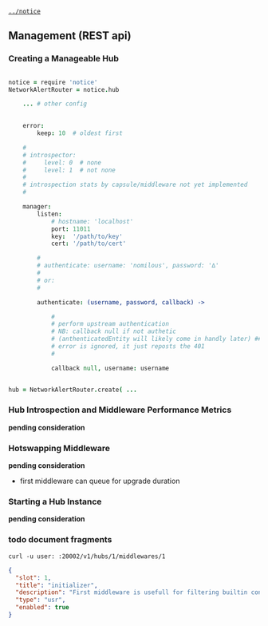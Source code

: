 [`../notice`](../notice)

Management (REST api)
---------------------

### Creating a Manageable Hub

```coffee

notice = require 'notice'
NetworkAlertRouter = notice.hub

    ... # other config

    
    error:
        keep: 10  # oldest first

    #
    # introspector:
    #     level: 0  # none
    #     level: 1  # not none
    # 
    # introspection stats by capsule/middleware not yet implemented
    # 

    manager:
        listen: 
            # hostname: 'localhost'
            port: 11011
            key:  '/path/to/key'
            cert: '/path/to/cert'

        # 
        # authenticate: username: 'nomilous', password: '∆'
        # 
        # or: 
        # 

        authenticate: (username, password, callback) -> 

            #
            # perform upstream authentication
            # NB: callback null if not authetic
            # (anthenticatedEntity will likely come in handly later) ##undecided1
            # error is ignored, it just reposts the 401
            # 

            callback null, username: username


hub = NetworkAlertRouter.create( ...

```


### Hub Introspection and Middleware Performance Metrics

**pending consideration**

### Hotswapping Middleware

**pending consideration**

* first middleware can queue for upgrade duration

### Starting a Hub Instance

**pending consideration**





### todo document fragments

`curl -u user: :20002/v1/hubs/1/middlewares/1`
```json 
{
  "slot": 1,
  "title": "initializer",
  "description": "First middleware is usefull for filtering builtin control capsules.",
  "type": "usr",
  "enabled": true
}
```

